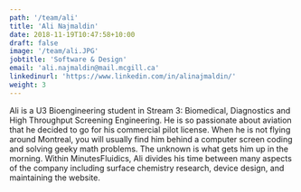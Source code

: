 ```yaml
---
path: '/team/ali'
title: 'Ali Najmaldin'
date: 2018-11-19T10:47:58+10:00
draft: false
image: '/team/ali.JPG'
jobtitle: 'Software & Design'
email: 'ali.najmaldin@mail.mcgill.ca'
linkedinurl: 'https://www.linkedin.com/in/alinajmaldin/'
weight: 3
---
```


Ali is a U3 Bioengineering student in Stream 3: Biomedical, Diagnostics and High Throughput Screening Engineering. He is so passionate about aviation that he decided to go for his commercial pilot license. When he is not flying around Montreal, you will usually find him behind a computer screen coding and solving geeky math problems. The unknown is what gets him up in the morning. Within MinutesFluidics, Ali divides his time between many aspects of the company including surface chemistry research, device design, and maintaining the website.
